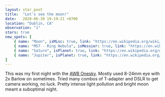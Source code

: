 ```yaml
---
layout: star_post
title:  "Let's see the moon!"
date:   2020-06-30 19:19:21 +0700
location: "Dublin, CA"
observation: "1"
stars: true
new_spots: [
    { name: "Moon", isMisc: true, link: "https://en.wikipedia.org/wiki/Moon", bestPhoto: "/Day23#moon", bestPhotoDate: "August 3, 2020", bestPhotoDevice: "ZWO ASI 120MM-S" }, 
    { name: "M57 - Ring Nebula", isMessier: true, link: "https://en.wikipedia.org/wiki/Ring_Nebula", date: "June 30, 2020" },
    { name: "Saturn", isPlanet: true, link: "https://en.wikipedia.org/wiki/Saturn", date: "June 30, 2020" , bestPhoto: "/Day26#saturn", bestPhotoDate: "August 8, 2020", bestPhotoDevice: "ZWO ASI 120MM-S" }, 
    { name: "Jupiter", isPlanet: true, link: "https://en.wikipedia.org/wiki/Jupiter", date: "June 30, 2020", bestPhoto: "/Day26#jupiter", bestPhotoDate: "August 8, 2020", bestPhotoDevice: "ZWO ASI 120MM-S" }
]
---
```


This was my first night with the [AWB Onesky](https://shop.astronomerswithoutborders.org/products/awb-onesky-reflector-telescope). Mostly used 8-24mm eye with 2x Barlow on sometimes. Tried many combos of T-adapter and DSLR to get camera working, no luck. Pretty intense light pollution and bright moon meant a suboptimal night.